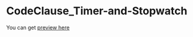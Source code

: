 # CodeClause_Timer-and-Stopwatch

You can get [preview here](https://sujaydeshpande.github.io/Timer-and-Stopwatch)
